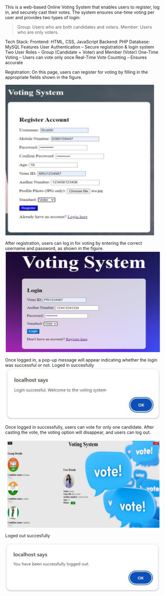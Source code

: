 This is a web-based Online Voting System that enables users to register, log in, and securely cast their votes. The system ensures one-time voting per user and provides two types of login:
 > Group: Users who are both candidates and voters.
  >Member: Users who are only voters.

Tech Stack:
	Frontend: HTML, CSS, JavaScript
	Backend: PHP
	Database: MySQL
 Features
	User Authentication – Secure registration & login system
	Two User Roles – Group (Candidate + Voter) and Member (Voter)
	One-Time Voting – Users can vote only once
	Real-Time Vote Counting – Ensures accurate 

Registration: On this page, users can register for voting by filling in the appropriate fields shown in the figure.

![image alt](https://github.com/sharada-patil1508/Online-Voting-System/blob/0be02ae568bfa5c0ba2d927dba6f4b9d7a9320e8/Registration%20page.png)

After registration, users can log in for voting by entering the correct username and password, as shown in the figure.
![image alt](https://github.com/sharada-patil1508/Online-Voting-System/blob/4dca4d83a150be7dde6218ed612a071694c1edd7/Login%20page.png)


Once logged in, a pop-up message will appear indicating whether the login was successful or not.
Loged in succesfully
![image alt](https://github.com/sharada-patil1508/Online-Voting-System/blob/bd693b63dc6e9263cbb902686eda2b7a3d37e3c1/login.png)


Once logged in successfully, users can vote for only one candidate. After casting the vote, the voting option will disappear, and users can log out.

![image alt](https://github.com/sharada-patil1508/Online-Voting-System/blob/bd693b63dc6e9263cbb902686eda2b7a3d37e3c1/Voted.png)

Loged out succesfully

![image alt](https://github.com/sharada-patil1508/Online-Voting-System/blob/bd693b63dc6e9263cbb902686eda2b7a3d37e3c1/loged%20out.png)




 
 



 


 
